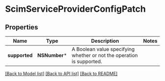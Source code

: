 # ScimServiceProviderConfigPatch

## Properties
Name | Type | Description | Notes
------------ | ------------- | ------------- | -------------
**supported** | **NSNumber*** | A Boolean value specifying whether or not the operation is supported. | 

[[Back to Model list]](../README.md#documentation-for-models) [[Back to API list]](../README.md#documentation-for-api-endpoints) [[Back to README]](../README.md)


